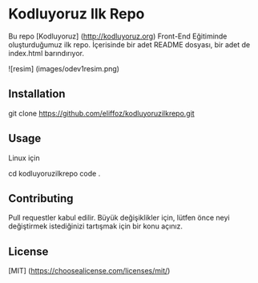 # Kodluyoruz Ilk Repo

Bu repo [Kodluyoruz] (http://kodluyoruz.org) Front-End Eğitiminde oluşturduğumuz ilk repo. İçerisinde bir adet README dosyası, bir adet de index.html barındırıyor.

![resim] (images/odev1resim.png)

## Installation

git clone https://github.com/eliffoz/kodluyoruzilkrepo.git

## Usage

Linux için 

cd kodluyoruzilkrepo
code . 

## Contributing

Pull requestler kabul edilir. Büyük değişiklikler için, lütfen önce neyi değiştirmek istediğinizi tartışmak için bir konu açınız.

## License

[MIT] (https://choosealicense.com/licenses/mit/)
